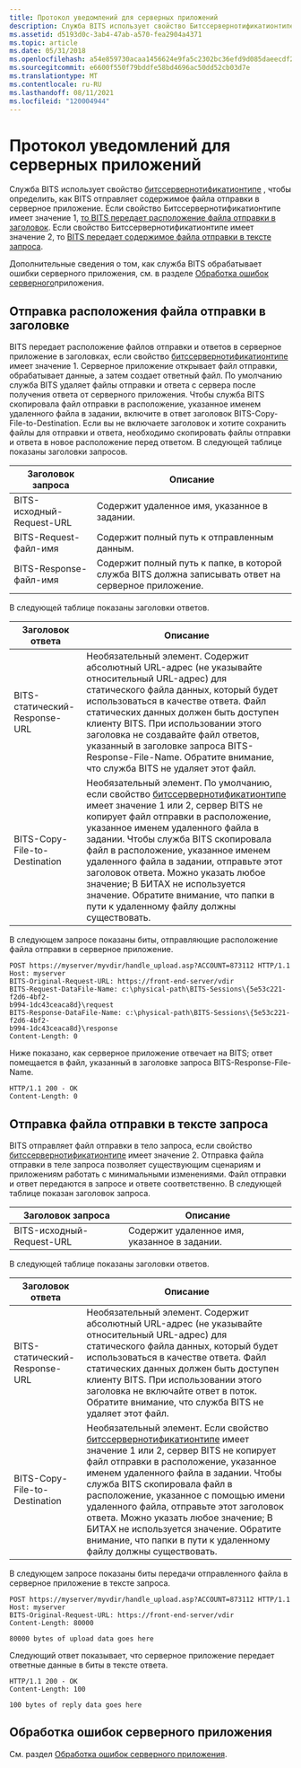 ```yaml
---
title: Протокол уведомлений для серверных приложений
description: Служба BITS использует свойство Битссервернотификатионтипе, чтобы определить, как BITS отправляет содержимое файла отправки в серверное приложение.
ms.assetid: d5193d0c-3ab4-47ab-a570-fea2904a4371
ms.topic: article
ms.date: 05/31/2018
ms.openlocfilehash: a54e859730acaa1456624e9fa5c2302bc36efd9d085daeecdf234aef8f74729c
ms.sourcegitcommit: e6600f550f79bddfe58bd4696ac50dd52cb03d7e
ms.translationtype: MT
ms.contentlocale: ru-RU
ms.lasthandoff: 08/11/2021
ms.locfileid: "120004944"
---
```

# <a name="notification-protocol-for-server-applications"></a>Протокол уведомлений для серверных приложений

Служба BITS использует свойство [битссервернотификатионтипе](bits-iis-extension-properties.md) , чтобы определить, как BITS отправляет содержимое файла отправки в серверное приложение. Если свойство Битссервернотификатионтипе имеет значение 1, [то BITS передает расположение файла отправки в заголовок](#sending-the-location-of-the-upload-file-in-a-header). Если свойство Битссервернотификатионтипе имеет значение 2, то [BITS передает содержимое файла отправки в тексте запроса](#sending-the-upload-file-in-the-body-of-the-request).

Дополнительные сведения о том, как служба BITS обрабатывает ошибки серверного приложения, см. в разделе [Обработка ошибок серверного](#handling-server-application-errors)приложения.

## <a name="sending-the-location-of-the-upload-file-in-a-header"></a>Отправка расположения файла отправки в заголовке

BITS передает расположение файлов отправки и ответов в серверное приложение в заголовках, если свойство [битссервернотификатионтипе](bits-iis-extension-properties.md) имеет значение 1. Серверное приложение открывает файл отправки, обрабатывает данные, а затем создает ответный файл. По умолчанию служба BITS удаляет файлы отправки и ответа с сервера после получения ответа от серверного приложения. Чтобы служба BITS скопировала файл отправки в расположение, указанное именем удаленного файла в задании, включите в ответ заголовок BITS-Copy-File-to-Destination. Если вы не включаете заголовок и хотите сохранить файлы для отправки и ответа, необходимо скопировать файлы отправки и ответа в новое расположение перед ответом. В следующей таблице показаны заголовки запросов.



| Заголовок запроса              | Описание                                                                                |
|-----------------------------|--------------------------------------------------------------------------------------------|
| BITS-исходный-Request-URL   | Содержит удаленное имя, указанное в задании.                                             |
| BITS-Request-файл-имя  | Содержит полный путь к отправленным данным.                                               |
| BITS-Response-файл-имя | Содержит полный путь к папке, в которой служба BITS должна записывать ответ на серверное приложение. |



 

В следующей таблице показаны заголовки ответов.



| Заголовок ответа               | Описание                                                                                                                                                                                                                                                                                                                                                                                                                                                               |
|-------------------------------|---------------------------------------------------------------------------------------------------------------------------------------------------------------------------------------------------------------------------------------------------------------------------------------------------------------------------------------------------------------------------------------------------------------------------------------------------------------------------|
| BITS-статический-Response-URL      | Необязательный элемент. Содержит абсолютный URL-адрес (не указывайте относительный URL-адрес) для статического файла данных, который будет использоваться в качестве ответа. Файл статических данных должен быть доступен клиенту BITS. При использовании этого заголовка не создавайте файл ответов, указанный в заголовке запроса BITS-Response-File-Name. Обратите внимание, что служба BITS не удаляет этот файл.<br/>                                                                                                           |
| BITS-Copy-File-to-Destination | Необязательный элемент. По умолчанию, если свойство [битссервернотификатионтипе](bits-iis-extension-properties.md) имеет значение 1 или 2, сервер BITS не копирует файл отправки в расположение, указанное именем удаленного файла в задании. Чтобы служба BITS скопировала файл в расположение, указанное именем удаленного файла в задании, отправьте этот заголовок ответа. Можно указать любое значение; В БИТАХ не используется значение. Обратите внимание, что папки в пути к удаленному файлу должны существовать. |



 

В следующем запросе показаны биты, отправляющие расположение файла отправки в серверное приложение.

``` syntax
POST https://myserver/myvdir/handle_upload.asp?ACCOUNT=873112 HTTP/1.1
Host: myserver
BITS-Original-Request-URL: https://front-end-server/vdir
BITS-Request-DataFile-Name: c:\physical-path\BITS-Sessions\{5e53c221-f2d6-4bf2-
b994-1dc43ceaca8d}\request
BITS-Response-DataFile-Name: c:\physical-path\BITS-Sessions\{5e53c221-f2d6-4bf2-
b994-1dc43ceaca8d}\response
Content-Length: 0
```

Ниже показано, как серверное приложение отвечает на BITS; ответ помещается в файл, указанный в заголовке запроса BITS-Response-File-Name.

``` syntax
HTTP/1.1 200 - OK
Content-Length: 0
```

## <a name="sending-the-upload-file-in-the-body-of-the-request"></a>Отправка файла отправки в тексте запроса

BITS отправляет файл отправки в тело запроса, если свойство [битссервернотификатионтипе](bits-iis-extension-properties.md) имеет значение 2. Отправка файла отправки в теле запроса позволяет существующим сценариям и приложениям работать с минимальными изменениями. Файл отправки и ответ передаются в запросе и ответе соответственно. В следующей таблице показан заголовок запроса.



| Заголовок запроса            | Описание                                    |
|---------------------------|------------------------------------------------|
| BITS-исходный-Request-URL | Содержит удаленное имя, указанное в задании. |



 

В следующей таблице показаны заголовки ответов.



| Заголовок ответа               | Описание                                                                                                                                                                                                                                                                                                                                                                                                                                        |
|-------------------------------|----------------------------------------------------------------------------------------------------------------------------------------------------------------------------------------------------------------------------------------------------------------------------------------------------------------------------------------------------------------------------------------------------------------------------------------------------|
| BITS-статический-Response-URL      | Необязательный элемент. Содержит абсолютный URL-адрес (не указывайте относительный URL-адрес) для статического файла данных, который будет использоваться в качестве ответа. Файл статических данных должен быть доступен клиенту BITS. При использовании этого заголовка не включайте ответ в поток. Обратите внимание, что служба BITS не удаляет этот файл.<br/>                                                                                                                                      |
| BITS-Copy-File-to-Destination | Необязательный элемент. Если свойство [битссервернотификатионтипе](bits-iis-extension-properties.md) имеет значение 1 или 2, сервер BITS не копирует файл отправки в расположение, указанное именем удаленного файла в задании. Чтобы служба BITS скопировала файл в расположение, указанное с помощью имени удаленного файла, отправьте этот заголовок ответа. Можно указать любое значение; В БИТАХ не используется значение. Обратите внимание, что папки в пути к удаленному файлу должны существовать. |



 

В следующем запросе показаны биты передачи отправленного файла в серверное приложение в тексте запроса.

``` syntax
POST https://myserver/myvdir/handle_upload.asp?ACCOUNT=873112 HTTP/1.1
Host: myserver
BITS-Original-Request-URL: https://front-end-server/vdir
Content-Length: 80000

80000 bytes of upload data goes here
```

Следующий ответ показывает, что серверное приложение передает ответные данные в биты в тексте ответа.

``` syntax
HTTP/1.1 200 - OK
Content-Length: 100

100 bytes of reply data goes here
```

## <a name="handling-server-application-errors"></a>Обработка ошибок серверного приложения

См. раздел [Обработка ошибок серверного приложения](handling-server-application-errors.md).

 

 





